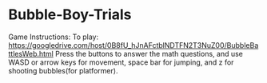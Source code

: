# Bubble-Boy-Trials

Game Instructions: 
  To play: https://googledrive.com/host/0B8fU_hJnAFctblNDTFN2T3NuZ00/BubbleBattlesWeb.html
  Press the buttons to answer the math questions, and use WASD or arrow keys for movement, space bar for jumping, and z for shooting bubbles(for platformer).
